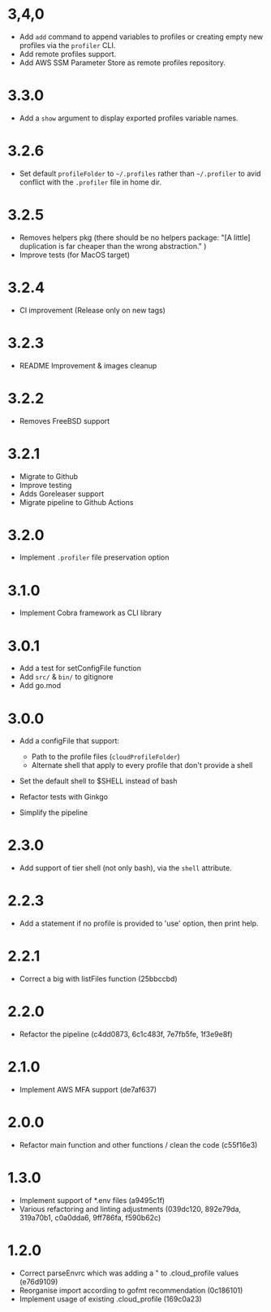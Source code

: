 # 3,4,0

- Add `add` command to append variables to profiles or creating empty new profiles via the `profiler` CLI.
- Add remote profiles support.
- Add AWS SSM Parameter Store as remote profiles repository.

# 3.3.0

- Add a `show` argument to display exported profiles variable names.

# 3.2.6

- Set default `profileFolder` to `~/.profiles` rather than `~/.profiler` to avid conflict with the `.profiler` file in home dir.

# 3.2.5

- Removes helpers pkg (there should be no helpers package:
    "[A little] duplication is far cheaper than the wrong abstraction."
  )
- Improve tests (for MacOS target)

# 3.2.4

- CI improvement (Release only on new tags)

# 3.2.3

- README Improvement & images cleanup

# 3.2.2

- Removes FreeBSD support

# 3.2.1

- Migrate to Github
- Improve testing
- Adds Goreleaser support
- Migrate pipeline to Github Actions

# 3.2.0

- Implement `.profiler` file preservation option

# 3.1.0

- Implement Cobra framework as CLI library

# 3.0.1

- Add a test for setConfigFile function
- Add `src/` & `bin/` to gitignore
- Add go.mod

# 3.0.0

- Add a configFile that support:
    - Path to the profile files (`cloudProfileFolder`)
    - Alternate shell that apply to every profile that don't provide a shell

- Set the default shell to $SHELL instead of bash

- Refactor tests with Ginkgo

- Simplify the pipeline

# 2.3.0

- Add support of tier shell (not only bash), via the `shell` attribute.

# 2.2.3

- Add a statement if no profile is provided to 'use' option, then print help.

# 2.2.1

- Correct a big with listFiles function (25bbccbd)

# 2.2.0

- Refactor the pipeline (c4dd0873, 6c1c483f, 7e7fb5fe, 1f3e9e8f)

# 2.1.0

- Implement AWS MFA support (de7af637)

# 2.0.0

- Refactor main function and other functions / clean the code (c55f16e3)

# 1.3.0

- Implement support of *.env files (a9495c1f)
- Various refactoring and linting adjustments (039dc120, 892e79da, 319a70b1, c0a0dda6,  9ff786fa,  f590b62c)

# 1.2.0

- Correct parseEnvrc which was adding a " to .cloud_profile values (e76d9109)
- Reorganise import according to gofmt recommendation (0c186101)
- Implement usage of existing .cloud_profile (169c0a23)

